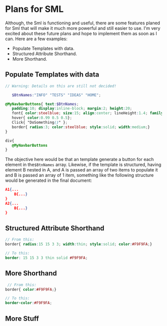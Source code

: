 # Plans for SML
 Although, the Sml is functioning and useful, there are some features planed for Sml that will make it much more powerful and still easier to use. I'm very excited about these future plans and hope to implement them as soon as I can. Here are a few examples:
 
 * Populate Templates with data.
 * Structured Attribute Shorthand.
 * More Shorthand.
 
 ## Populate Templates with data
 ```Scss
 // Warning: Details on this are still not decided!
 
    $BtnNames:"INFO" "TESTS" "IDEAS" "HOME";
 
 @MyNavbarButtons{ text:$BtnNames;
    padding:10; display:inline-block; margin:2; height:20;
    font{ color:steelblue; size:15; align:center; lineHeight:1.4; family:Georgia; vertical-align:middle;}
    hover{ color:0.99 0.5 0.5};
    Click{ "DoSomething()" };
    border{ radius:3; color:steelblue; style:solid; width:medium;}
 }
 
 div{
    @MyNavbarButtons
 }
 
 ```
 The objective here would be that an template generate a button for each element in the```$BtnNames``` array. Likewise, if the template is structured, having element B nested in A, and A is passed an array of two items to populate it and B is passed an array of 1 item, something like the following structure would be generated in the final document:
 ```JSON
 A1{...
     B{...}
}
 A2{...
     B{...}
}
 
 ```
 
  ## Structured Attribute Shorthand
 ```Scss
 // From this:
 border{ radius:15 15 3 3; width:thin; style:solid; color:#F9F9FA;}
 
 // To this:
 border: 15 15 3 3 thin solid #F9F9FA;
 ```
 
  ## More Shorthand
 ```Scss
  // From this:
 border{ color:#F9F9FA;}
 
 // To this:
 border-color:#F9F9FA;
 ```
 
  ## More Stuff
 ```Scss
 
 ```
